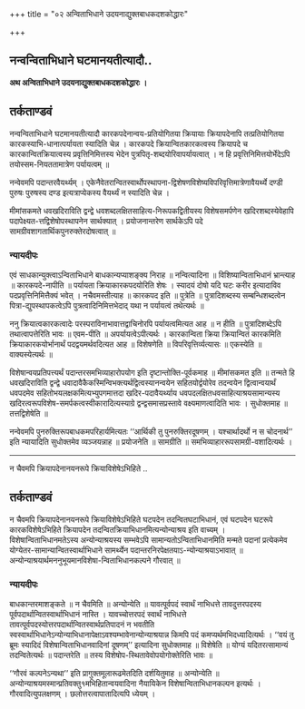 +++
title = "०२ अन्विताभिधाने उदयनाद्युक्तबाधकदशकोद्धारः"

+++


## नन्वन्विताभिधाने घटमानयतीत्यादौ..

**अथ अन्विताभिधाने उदयनाद्युक्तबाधकदशकोद्धारः ।**

## **तर्कताण्डवं**

नन्वन्विताभिधाने घटमानयतीत्यादौ कारकपदेनान्वय-प्रतियोगितया क्रियायाः क्रियापदेनापि तत्प्रतियोगितया कारकस्याभि-धानात्पर्यायता स्यादिति चेन्न । कारकपदे क्रियान्वितकारकत्वस्य क्रियापदे च कारकान्वितक्रियात्वस्य प्रवृत्तिनिमित्तस्य भेदेन पुत्रपितृ-शब्दयोरिवापर्यायत्वात् । न हि प्रवृत्तिनिमित्तयोर्भेदेऽपि तयोस्सम-नियततामात्रेण पर्यायत्वम् ॥

नन्वेवमपि पदान्तरवैयर्थ्यम् । एकेनैवेतरान्वितस्वार्थोपस्थापना-द्विशेषणविशेष्यविपरिवृत्तिमात्रेणावैयर्थ्ये दण्डी पुरुषः पुरुषस्य दण्ड इत्यत्राप्येकस्य वैयर्थ्यं न स्यादिति चेन्न ।

मीमांसकमते धवखदिराविति द्वन्द्वे धवशब्दलक्षितसाहित्य-निरूपकद्वितीयस्य विशेषसमर्पणेन खदिरशब्दस्येवेहापि पदापेक्ष्यत-त्तद्विशेषोपस्थापनेन सार्थक्यात् । प्रयोजनान्तरेण सार्थकेऽपि पदे सामग्रीवशागतार्थिकपुनरुक्तेरदोषत्वात् ॥

### **न्यायदीपः**

एवं साधकान्युक्त्वाऽन्विताभिधाने बाधकान्यप्याशङ्क्य निराह ॥ नन्वित्यादिना ॥ विशिष्यान्विताभिधानं भ्रान्त्याह ॥ कारकपदे-नापीति ॥ पर्यायता क्रियाकारकपदयोरिति शेषः । स्यादयं दोषो यदि घटः करीर इत्यादाविव पदप्रवृत्तिनिमित्तैक्यं भवेत् । नचैवमस्तीत्याह ॥ कारकपद इति ॥ पुत्रेति ॥ पुत्रादिशब्दस्य सम्बन्धिशब्दत्वेन पित्रा-द्युपस्थापकत्वेऽपि पुत्रत्वादिनिमित्तभेदाद् यथा न पर्यायत्वं तथेत्यर्थः ॥

ननु क्रियात्वकारकत्वादेः परस्पराविनाभावात्तद्वाचिनोरपि पर्यायत्वमित्यत आह ॥ न हीति ॥ पुत्रादिशब्देऽपि तथात्वापत्तेरिति भावः ॥ एवम-पीति ॥ अपर्यायत्वेऽपीत्यर्थः । कारकान्विता क्रिया क्रियान्वितं कारकमिति क्रियाकारकयोर्भानार्थं पदद्वयमर्थवदित्यत आह ॥ विशेषणेति ॥ विपरिवृत्तिर्व्यत्यासः ॥ एकस्येति ॥ वाक्यस्येत्यर्थः ॥

विशेषान्वयप्रतिपत्त्यर्थं पदान्तरसमभिव्याहारोपयोग इति दृष्टान्तोक्ति-पूर्वकमाह ॥ मीमांसकमत इति ॥ तन्मते हि धवखदिराविति द्वन्द्वे धवादावैकैकस्मिन्विभक्त्यर्थद्वित्वस्यानन्वयेन सहितयोर्द्वयोरेव तदन्वयेन द्वित्वान्वयार्थं धवपदमेव सहितोभयलक्षकमित्यभ्युपगमात्तदा खदिर-पदावैयर्थ्याय धवपदलक्षितधवसाहित्याश्रयसामान्यस्य खदिरत्वरूपविशेष-समर्पकत्वस्वीकारादित्यस्याग्रे द्वन्द्वसमासप्रस्तावे वक्ष्यमाणत्वादिति भावः । सुधोक्तमाह ॥ तत्तद्विशेषेति ॥

नन्वेवमपि पुनरुक्तिरूपबाधकमपरिहार्यमित्यतः ‘‘आर्थिकी तु पुनरुक्तिरदूषणम् । यश्चार्थादर्थो न स चोदनार्थ’’ इति न्यायादिति सुधोक्तमेव व्यञ्जयन्नाह ॥ प्रयोजनेति ॥ सामग्रीति ॥ समभिव्याहाररूपसामग्री-वशादित्यर्थः ।

------------------------------------------------------------------------

न चैवमपि क्रियापदेनानयनरूपे क्रियाविशेषेऽभिहिते ..

## **तर्कताण्डवं**

न चैवमपि क्रियापदेनानयनरूपे क्रियाविशेषेऽभिहिते घटपदेन तदन्वितघटाभिधानं, एवं घटपदेन घटरूपे कारकविशेषेऽभिहिते क्रियापदेन तदन्वितक्रियाभिधानमित्यन्योन्याश्रय इति वाच्यम् । विशेषान्विताभिधानमतेऽस्य अन्योन्याश्रयस्य सम्भवेऽपि सामान्यतोऽन्विताभिधानमिति मन्मते पदानां प्रत्येकमेव योग्येतर-सामान्यान्वितस्वार्थाभिधाने सामर्थ्येन पदान्तरनिरपेक्षतयाऽ-न्योन्याश्रयाऽभावात् ॥
अन्योन्याश्रयार्थमननुभूयमानविशेषा-न्विताभिधानकल्पने गौरवात् ॥

### **न्यायदीपः**

बाधकान्तरमाशङ्कते ॥ न चैवमिति ॥ अन्योन्येति ॥ यावत्पूर्वपदं स्वार्थं नाभिधत्ते तावदुत्तरपदस्य पूर्वपदार्थान्वितस्वार्थाभिधानं नास्ति । यावच्चोत्तरपदं स्वार्थं नाभिधत्ते तावत्पूर्वपदस्योत्तरपदार्थान्वितस्वार्थप्रतिपादनं न भवतीति स्वस्वार्थाभिधानेऽन्योन्याभिधानापेक्षाऽवश्यम्भावेनान्योन्याश्रयान्न किमपि पदं कमप्यर्थमभिदध्यादित्यर्थः । ‘‘वयं तु ब्रूमः स्यादिदं विशेषान्विताभिधानवादिनां दूषणम्’’ इत्यादिना सुधोक्तमाह ॥ विशेषेति ॥ योग्यं यदितरत्सामान्यं तदन्वितेत्यर्थः ॥ पदान्तरेति ॥ तस्य विशेषोप-स्थितावेवोपयोगोक्तेरिति भावः ॥

‘‘गौरवं कल्पनेऽन्यथा’’ इति प्रागुक्तमूलारूढमेतदिति दर्शयितुमाह ॥ अन्योन्येति ॥ अन्योन्याश्रयमस्मान्प्रतिवक्तु१मभिहितान्वयवादिना नैयायिकेन विशेषान्विताभिधानकल्पन इत्यर्थः । गौरवादित्युपलक्षणम् । छलोत्तरत्वापातादित्यपि ध्येयम् ।


